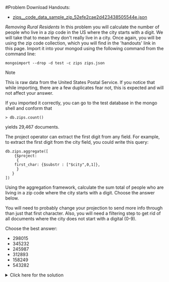 #Problem
Download Handouts:
 - <a href="https://university.mongodb.com/static/MongoDB_2017_M101J_January/handouts/zips__code_data_sample_zip_52efe2cae2d423438505544e.4854d69c2ac3.json"> zips__code_data_sample_zip_52efe2cae2d423438505544e.json</a>

*Removing Rural Residents*
In this problem you will calculate the number of people who live in a zip code in the US where the city starts with a digit. We will take that to mean they don't really live in a city. Once again, you will be using the zip code collection, which you will find in the 'handouts' link in this page. Import it into your mongod using the following command from the command line:

    mongoimport --drop -d test -c zips zips.json
	
Note

This is raw data from the United States Postal Service. If you notice that while importing, there are a few duplicates fear not, this is expected and will not affect your answer.

If you imported it correctly, you can go to the test database in the mongo shell and conform that

    > db.zips.count()

yields 29,467 documents.
	
The project operator can extract the first digit from any field. For example, to extract the first digit from the city field, you could write this query:

    db.zips.aggregate([
        {$project:
         {
        first_char: {$substr : ["$city",0,1]},
         }
       }
    ])
	
Using the aggregation framework, calculate the sum total of people who are living in a zip code where the city starts with a digit. Choose the answer below.

You will need to probably change your projection to send more info through than just that first character. Also, you will need a filtering step to get rid of all documents where the city does not start with a digital (0-9).

Choose the best answer:
 - 298015
 - 345232
 - 245987
 - 312893
 - 158249
 - 543282

<details>
  <summary>Click here for the solution</summary>
  - 298015
</details>